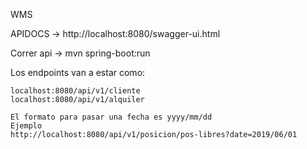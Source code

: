 WMS

APIDOCS -> http://localhost:8080/swagger-ui.html

Correr api -> mvn spring-boot:run

Los endpoints van a estar como:

	localhost:8080/api/v1/cliente
	localhost:8080/api/v1/alquiler

	El formato para pasar una fecha es yyyy/mm/dd
	Ejemplo
	http://localhost:8080/api/v1/posicion/pos-libres?date=2019/06/01